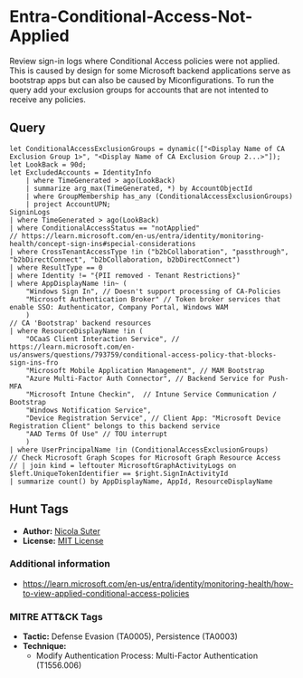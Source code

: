 # Entra-Conditional-Access-Not-Applied

Review sign-in logs where Conditional Access policies were not applied. This is caused by design for some Microsoft backend applications serve as bootstrap apps but can also be caused by Miconfigurations.
To run the query add your exclusion groups for accounts that are not intented to receive any policies.

## Query

```kusto
let ConditionalAccessExclusionGroups = dynamic(["<Display Name of CA Exclusion Group 1>", "<Display Name of CA Exclusion Group 2...>"]);
let LookBack = 90d;
let ExcludedAccounts = IdentityInfo
    | where TimeGenerated > ago(LookBack)
    | summarize arg_max(TimeGenerated, *) by AccountObjectId
    | where GroupMembership has_any (ConditionalAccessExclusionGroups)
    | project AccountUPN;
SigninLogs
| where TimeGenerated > ago(LookBack)
| where ConditionalAccessStatus == "notApplied"
// https://learn.microsoft.com/en-us/entra/identity/monitoring-health/concept-sign-ins#special-considerations
| where CrossTenantAccessType !in ("b2bCollaboration", "passthrough", "b2bDirectConnect", "b2bCollaboration, b2bDirectConnect")
| where ResultType == 0
| where Identity != "{PII removed - Tenant Restrictions}"
| where AppDisplayName !in~ (
    "Windows Sign In", // Doesn't support processing of CA-Policies
    "Microsoft Authentication Broker" // Token broker services that enable SSO: Authenticator, Company Portal, Windows WAM
    )
// CA 'Bootstrap' backend resources
| where ResourceDisplayName !in (
    "OCaaS Client Interaction Service", // https://learn.microsoft.com/en-us/answers/questions/793759/conditional-access-policy-that-blocks-sign-ins-fro
    "Microsoft Mobile Application Management", // MAM Bootstrap
    "Azure Multi-Factor Auth Connector", // Backend Service for Push-MFA 
    "Microsoft Intune Checkin",  // Intune Service Communication / Bootstrap 
    "Windows Notification Service",
    "Device Registration Service", // Client App: "Microsoft Device Registration Client" belongs to this backend service
    "AAD Terms Of Use" // TOU interrupt
    )
| where UserPrincipalName !in (ConditionalAccessExclusionGroups)
// Check Microsoft Graph Scopes for Microsoft Graph Resource Access 
// | join kind = leftouter MicrosoftGraphActivityLogs on $left.UniqueTokenIdentifier == $right.SignInActivityId
| summarize count() by AppDisplayName, AppId, ResourceDisplayName
```

## Hunt Tags

* **Author:** [Nicola Suter](https://nicolasuter.ch)
* **License:** [MIT License](https://github.com/nicolonsky/ITDR/blob/main/LICENSE)

### Additional information

* <https://learn.microsoft.com/en-us/entra/identity/monitoring-health/how-to-view-applied-conditional-access-policies>


### MITRE ATT&CK Tags

* **Tactic:** Defense Evasion (TA0005), Persistence (TA0003)
* **Technique:**
    * Modify Authentication Process: Multi-Factor Authentication (T1556.006)
